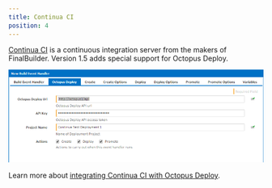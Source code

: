 ```yaml
---
title: Continua CI
position: 4
---
```



[Continua CI](http://www.finalbuilder.com/continua-ci) is a continuous integration server from the makers of FinalBuilder. Version 1.5 adds special support for Octopus Deploy.


![](/docs/images/3048163/3278149.png?effects=border-simple,blur-border,tape "width=500")


Learn more about [integrating Continua CI with Octopus Deploy](http://www.finalbuilder.com/resources/blogs/postid/712/deployment-with-continua-ci-and-octopus-deploy).
